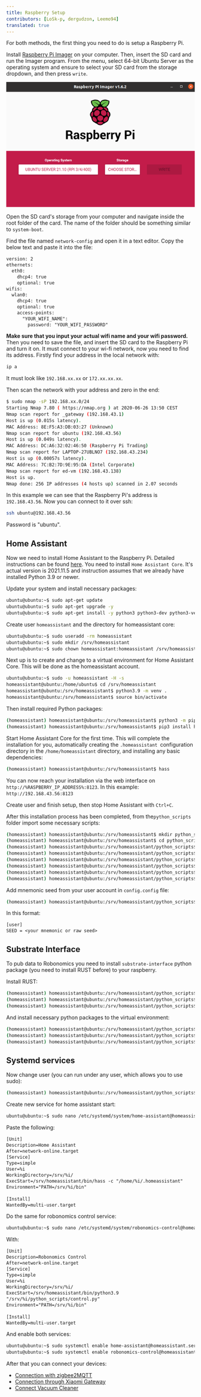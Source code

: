 ```yaml
---
title: Raspberry Setup
contributors: [LoSk-p, dergudzon, Leemo94]
translated: true
---
```


For both methods, the first thing you need to do is setup a Raspberry Pi.

Install [Raspberry Pi Imager](https://www.raspberrypi.com/software/) on your computer. Then, insert the SD card and run the Imager program. From the menu, select 64-bit Ubuntu Server as the operating system and ensure to select your SD card from the storage dropdown, and then press `write`.

![pi](../images/home-assistant/pi.png)

Open the SD card's storage from your computer and navigate inside the root folder of the card. The name of the folder should be something similar to `system-boot`.

Find the file named `network-config` and open it in a text editor. Copy the below text and paste it into the file:
```
version: 2
ethernets:
  eth0:
    dhcp4: true
    optional: true
wifis:
  wlan0:
    dhcp4: true
    optional: true
    access-points:
      "YOUR_WIFI_NAME":
        password: "YOUR_WIFI_PASSWORD"
```

**Make sure that you input your actual wifi name and your wifi password.** Then you need to save the file, and insert the SD card to the Raspberry Pi and turn it on. It must connect to your wi-fi network, now you need to find its address. Firstly find your address in the local network with:
```bash
ip a
```
It must look like `192.168.xx.xx` or `172.xx.xx.xx`.

Then scan the network with your address and zero in the end:

```bash 
$ sudo nmap -sP 192.168.xx.0/24
Starting Nmap 7.80 ( https://nmap.org ) at 2020-06-26 13:50 CEST
Nmap scan report for _gateway (192.168.43.1)
Host is up (0.015s latency).
MAC Address: 8E:F5:A3:DB:03:27 (Unknown)
Nmap scan report for ubuntu (192.168.43.56)
Host is up (0.049s latency).
MAC Address: DC:A6:32:02:46:50 (Raspberry Pi Trading)
Nmap scan report for LAPTOP-27UBLNO7 (192.168.43.234)
Host is up (0.00057s latency).
MAC Address: 7C:B2:7D:9E:95:DA (Intel Corporate)
Nmap scan report for ed-vm (192.168.43.138)
Host is up.
Nmap done: 256 IP addresses (4 hosts up) scanned in 2.07 seconds
```

In this example we can see that the Raspberry Pi's address is `192.168.43.56`. Now you can connect to it over ssh:
```bash
ssh ubuntu@192.168.43.56
```
Password is "ubuntu".

## Home Assistant

Now we need to install Home Assistant to the Raspberry Pi. Detailed instructions can be found [here](https://www.home-assistant.io/installation/linux#install-home-assistant-core). You need to install `Home Assistant Core`. It's actual version is 2021.11.5 and instruction assumes that we already have installed Python 3.9 or newer.

Update your system and install necessary packages:
```bash
ubuntu@ubuntu:~$ sudo apt-get update
ubuntu@ubuntu:~$ sudo apt-get upgrade -y
ubuntu@ubuntu:~$ sudo apt-get install -y python3 python3-dev python3-venv python3-pip libffi-dev libssl-dev libjpeg-dev zlib1g-dev autoconf build-essential libopenjp2-7 libtiff5 tzdata libcurl4-openssl-dev
```

Create user `homeassistant` and the directory for homeassistant core:
```bash
ubuntu@ubuntu:~$ sudo useradd -rm homeassistant
ubuntu@ubuntu:~$ sudo mkdir /srv/homeassistant
ubuntu@ubuntu:~$ sudo chown homeassistant:homeassistant /srv/homeassistant
```

Next up is to create and change to a virtual environment for Home Assistant Core. This will be done as the homeassistant account.
```bash
ubuntu@ubuntu:~$ sudo -u homeassistant -H -s
homeassistant@ubuntu:/home/ubuntu$ cd /srv/homeassistant
homeassistant@ubuntu:/srv/homeassistant$ python3.9 -m venv .
homeassistant@ubuntu:/srv/homeassistant$ source bin/activate
```

Then install required Python packages:
```bash
(homeassistant) homeassistant@ubuntu:/srv/homeassistant$ python3 -m pip install wheel
(homeassistant) homeassistant@ubuntu:/srv/homeassistant$ pip3 install homeassistant==2021.11.5
```

Start Home Assistant Core for the first time. This will complete the installation for you, automatically creating the `.homeassistant `configuration directory in the `/home/homeassistant` directory, and installing any basic dependencies:
```bash
(homeassistant) homeassistant@ubuntu:/srv/homeassistant$ hass
```

You can now reach your installation via the web interface on `http://%RASPBERRY_IP_ADDRESS%:8123`. 
In this example: `http://192.168.43.56:8123`

Create user and finish setup, then stop Home Assistant with `Ctrl+C`.

After this installation process has been completed, from the`python_scripts` folder import some necessary scripts:

```bash
(homeassistant) homeassistant@ubuntu:/srv/homeassistant$ mkdir python_scripts
(homeassistant) homeassistant@ubuntu:/srv/homeassistant$ cd python_scripts/
(homeassistant) homeassistant@ubuntu:/srv/homeassistant/python_scripts$ wget https://raw.githubusercontent.com/airalab/robonomics-smarthome/main/python_scripts/send_datalog.py
(homeassistant) homeassistant@ubuntu:/srv/homeassistant/python_scripts$ wget https://raw.githubusercontent.com/airalab/robonomics-smarthome/main/python_scripts/control.py
(homeassistant) homeassistant@ubuntu:/srv/homeassistant/python_scripts$ wget https://raw.githubusercontent.com/airalab/robonomics-smarthome/main/python_scripts/utils.py
(homeassistant) homeassistant@ubuntu:/srv/homeassistant/python_scripts$ wget https://raw.githubusercontent.com/airalab/robonomics-smarthome/main/python_scripts/create_config.py
(homeassistant) homeassistant@ubuntu:/srv/homeassistant/python_scripts$ wget https://raw.githubusercontent.com/airalab/robonomics-smarthome/main/python_scripts/decrypt.py
(homeassistant) homeassistant@ubuntu:/srv/homeassistant/python_scripts$ wget https://raw.githubusercontent.com/airalab/robonomics-smarthome/main/python_scripts/encrypt.py
```

Add mnemonic seed from your user account in `config.config` file:
```bash
(homeassistant) homeassistant@ubuntu:/srv/homeassistant/python_scripts$ nano /srv/homeassistant/python_scripts/config.config
```

In this format:
```
[user]
SEED = <your mnemonic or raw seed>
```

## Substrate Interface

To pub data to Robonomics you need to install `substrate-interface` python package (you need to install RUST before) to your raspberry. 

Install RUST:
```bash
(homeassistant) homeassistant@ubuntu:/srv/homeassistant/python_scripts$ curl --proto '=https' --tlsv1.2 -sSf https://sh.rustup.rs | sh
(homeassistant) homeassistant@ubuntu:/srv/homeassistant/python_scripts$ source $HOME/.cargo/env
(homeassistant) homeassistant@ubuntu:/srv/homeassistant/python_scripts$ rustup default nightly
```

And install necessary python packages to the virtual environment:
```bash
(homeassistant) homeassistant@ubuntu:/srv/homeassistant/python_scripts$ pip3 install pynacl==1.4.0 packaging pycurl
(homeassistant) homeassistant@ubuntu:/srv/homeassistant/python_scripts$ pip3 install substrate-interface==1.1.2 --use-feature=2020-resolver
(homeassistant) homeassistant@ubuntu:/srv/homeassistant/python_scripts$ pip3 install python-miio==0.5.8 --use-feature=2020-resolver
```
## Systemd services

Now change user (you can run under any user, which allows you to use sudo):

```bash
(homeassistant) homeassistant@ubuntu:/srv/homeassistant/python_scripts$ exit
```

Create new service for home assistant start: 

```bash
ubuntu@ubuntu:~$ sudo nano /etc/systemd/system/home-assistant@homeassistant.service 
```

Paste the following:

```
[Unit]
Description=Home Assistant
After=network-online.target
[Service]
Type=simple
User=%i
WorkingDirectory=/srv/%i/
ExecStart=/srv/homeassistant/bin/hass -c "/home/%i/.homeassistant"
Environment="PATH=/srv/%i/bin"

[Install]
WantedBy=multi-user.target
```

Do the same for robonomics control service:

```bash
ubuntu@ubuntu:~$ sudo nano /etc/systemd/system/robonomics-control@homeassistant.service 
```

With:
```
[Unit]
Description=Robonomics Control
After=network-online.target
[Service]
Type=simple
User=%i
WorkingDirectory=/srv/%i/
ExecStart=/srv/homeassistant/bin/python3.9 "/srv/%i/python_scripts/control.py"
Environment="PATH=/srv/%i/bin"

[Install]
WantedBy=multi-user.target
```

And enable both services:
```bash
ubuntu@ubuntu:~$ sudo systemctl enable home-assistant@homeassistant.service
ubuntu@ubuntu:~$ sudo systemctl enable robonomics-control@homeassistant.service
```

After that you can connect your devices:
- [Connection with zigbee2MQTT](/docs/zigbee2-mqtt)
- [Connection through Xiaomi Gateway](/docs/xiaomi-gateway)
- [Connect Vacuum Cleaner](/docs/vacuum-connect)